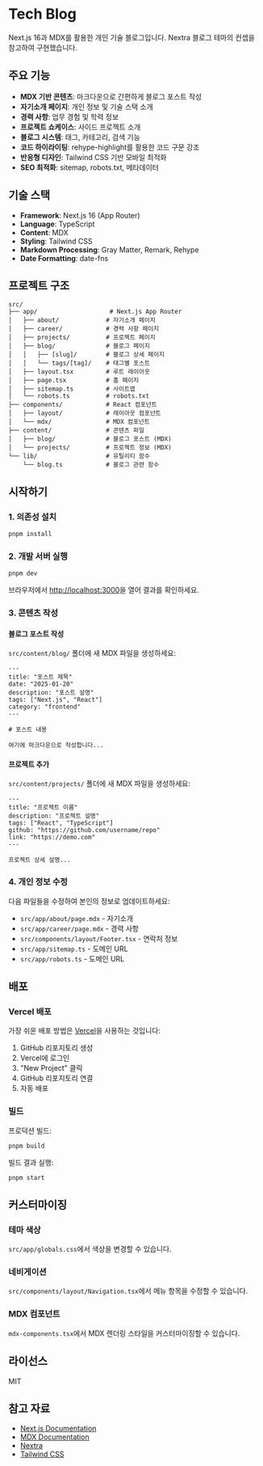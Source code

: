 # Tech Blog

Next.js 16과 MDX를 활용한 개인 기술 블로그입니다. Nextra 블로그 테마의 컨셉을 참고하여 구현했습니다.

## 주요 기능

- **MDX 기반 콘텐츠**: 마크다운으로 간편하게 블로그 포스트 작성
- **자기소개 페이지**: 개인 정보 및 기술 스택 소개
- **경력 사항**: 업무 경험 및 학력 정보
- **프로젝트 쇼케이스**: 사이드 프로젝트 소개
- **블로그 시스템**: 태그, 카테고리, 검색 기능
- **코드 하이라이팅**: rehype-highlight를 활용한 코드 구문 강조
- **반응형 디자인**: Tailwind CSS 기반 모바일 최적화
- **SEO 최적화**: sitemap, robots.txt, 메타데이터

## 기술 스택

- **Framework**: Next.js 16 (App Router)
- **Language**: TypeScript
- **Content**: MDX
- **Styling**: Tailwind CSS
- **Markdown Processing**: Gray Matter, Remark, Rehype
- **Date Formatting**: date-fns

## 프로젝트 구조

```
src/
├── app/                    # Next.js App Router
│   ├── about/             # 자기소개 페이지
│   ├── career/            # 경력 사항 페이지
│   ├── projects/          # 프로젝트 페이지
│   ├── blog/              # 블로그 페이지
│   │   ├── [slug]/        # 블로그 상세 페이지
│   │   └── tags/[tag]/    # 태그별 포스트
│   ├── layout.tsx         # 루트 레이아웃
│   ├── page.tsx           # 홈 페이지
│   ├── sitemap.ts         # 사이트맵
│   └── robots.ts          # robots.txt
├── components/            # React 컴포넌트
│   ├── layout/            # 레이아웃 컴포넌트
│   └── mdx/               # MDX 컴포넌트
├── content/               # 콘텐츠 파일
│   ├── blog/              # 블로그 포스트 (MDX)
│   └── projects/          # 프로젝트 정보 (MDX)
└── lib/                   # 유틸리티 함수
    └── blog.ts            # 블로그 관련 함수
```

## 시작하기

### 1. 의존성 설치

```bash
pnpm install
```

### 2. 개발 서버 실행

```bash
pnpm dev
```

브라우저에서 [http://localhost:3000](http://localhost:3000)을 열어 결과를 확인하세요.

### 3. 콘텐츠 작성

#### 블로그 포스트 작성

`src/content/blog/` 폴더에 새 MDX 파일을 생성하세요:

```mdx
---
title: "포스트 제목"
date: "2025-01-20"
description: "포스트 설명"
tags: ["Next.js", "React"]
category: "frontend"
---

# 포스트 내용

여기에 마크다운으로 작성합니다...
```

#### 프로젝트 추가

`src/content/projects/` 폴더에 새 MDX 파일을 생성하세요:

```mdx
---
title: "프로젝트 이름"
description: "프로젝트 설명"
tags: ["React", "TypeScript"]
github: "https://github.com/username/repo"
link: "https://demo.com"
---

프로젝트 상세 설명...
```

### 4. 개인 정보 수정

다음 파일들을 수정하여 본인의 정보로 업데이트하세요:

- `src/app/about/page.mdx` - 자기소개
- `src/app/career/page.mdx` - 경력 사항
- `src/components/layout/Footer.tsx` - 연락처 정보
- `src/app/sitemap.ts` - 도메인 URL
- `src/app/robots.ts` - 도메인 URL

## 배포

### Vercel 배포

가장 쉬운 배포 방법은 [Vercel](https://vercel.com)을 사용하는 것입니다:

1. GitHub 리포지토리 생성
2. Vercel에 로그인
3. "New Project" 클릭
4. GitHub 리포지토리 연결
5. 자동 배포

### 빌드

프로덕션 빌드:

```bash
pnpm build
```

빌드 결과 실행:

```bash
pnpm start
```

## 커스터마이징

### 테마 색상

`src/app/globals.css`에서 색상을 변경할 수 있습니다.

### 네비게이션

`src/components/layout/Navigation.tsx`에서 메뉴 항목을 수정할 수 있습니다.

### MDX 컴포넌트

`mdx-components.tsx`에서 MDX 렌더링 스타일을 커스터마이징할 수 있습니다.

## 라이선스

MIT

## 참고 자료

- [Next.js Documentation](https://nextjs.org/docs)
- [MDX Documentation](https://mdxjs.com/)
- [Nextra](https://nextra.site/)
- [Tailwind CSS](https://tailwindcss.com/)
